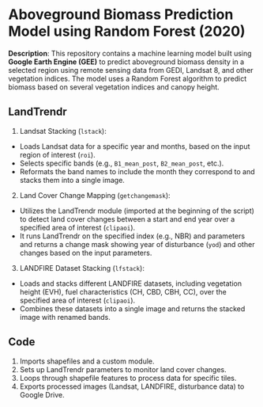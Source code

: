 # Aboveground Biomass Prediction Model using Random Forest (2020)

**Description**: This repository contains a machine learning model built using **Google Earth Engine (GEE)** to predict aboveground biomass density in a selected region using remote sensing data from GEDI, Landsat 8, and other vegetation indices. The model uses a Random Forest algorithm to predict biomass based on several vegetation indices and canopy height.

## LandTrendr 

1. Landsat Stacking (`lstack`):

- Loads Landsat data for a specific year and months, based on the input region of interest (`roi`).
- Selects specific bands (e.g., `B1_mean_post`, `B2_mean_post`, etc.).
- Reformats the band names to include the month they correspond to and stacks them into a single image.

2. Land Cover Change Mapping (`getchangemask`):

- Utilizes the LandTrendr module (imported at the beginning of the script) to detect land cover changes between a start and end year over a specified area of interest (`clipaoi`).
- It runs LandTrendr on the specified index (e.g., NBR) and parameters and returns a change mask showing year of disturbance (`yod`) and other changes based on the input parameters.

3. LANDFIRE Dataset Stacking (`lfstack`):

- Loads and stacks different LANDFIRE datasets, including vegetation height (EVH), fuel characteristics (CH, CBD, CBH, CC), over the specified area of interest (`clipaoi`).
- Combines these datasets into a single image and returns the stacked image with renamed bands.

## Code 

1. Imports shapefiles and a custom module.
2. Sets up LandTrendr parameters to monitor land cover changes.
3. Loops through shapefile features to process data for specific tiles.
4. Exports processed images (Landsat, LANDFIRE, disturbance data) to Google Drive.


